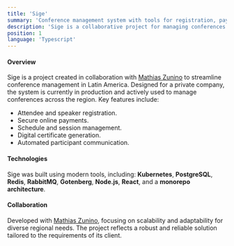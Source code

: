 ```yaml
---
title: 'Sige'
summary: 'Conference management system with tools for registration, payments, and event organization'
description: 'Sige is a collaborative project for managing conferences in Latin America, developed with Mathias Zunino. It simplifies registrations, payments, and schedule management.'
position: 1
language: 'Typescript'
---
```


#### Overview

Sige is a project created in collaboration with [Mathias Zunino](https://totozunino.github.io/portfolio/) to streamline conference management in Latin America. Designed for a private company, the system is currently in production and actively used to manage conferences across the region. Key features include:

- Attendee and speaker registration.
- Secure online payments.
- Schedule and session management.
- Digital certificate generation.
- Automated participant communication.

#### Technologies

Sige was built using modern tools, including:
**Kubernetes**, **PostgreSQL**, **Redis**, **RabbitMQ**, **Gotenberg**, **Node.js**, **React**, and a **monorepo architecture**.

#### Collaboration

Developed with [Mathias Zunino](https://totozunino.github.io/portfolio/), focusing on scalability and adaptability for diverse regional needs. The project reflects a robust and reliable solution tailored to the requirements of its client.
